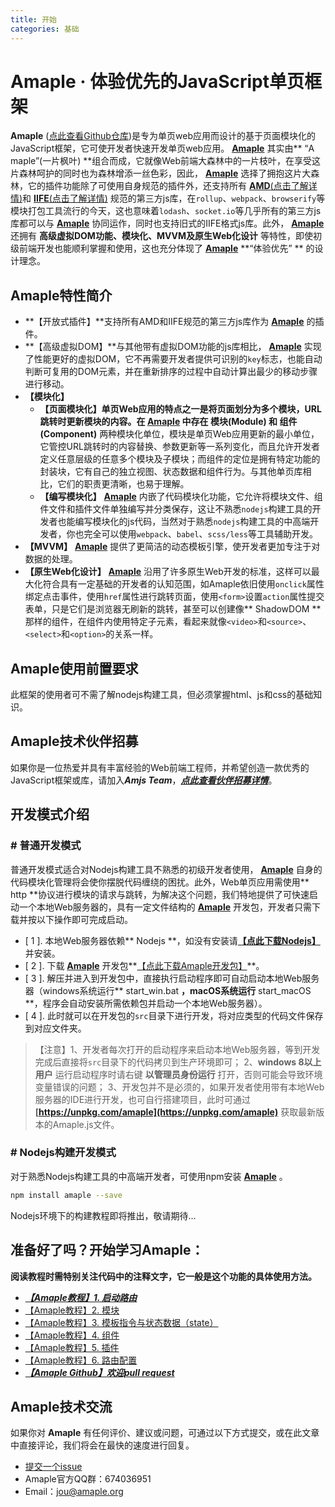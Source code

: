 ```yaml
---
title: 开始
categories: 基础
---
```

# **Amaple · 体验优先的JavaScript单页框架**
**Amaple** ([点此查看Github仓库](https://github.com/amjs-team/amaple))是专为单页web应用而设计的基于页面模块化的JavaScript框架，它可使开发者快速开发单页web应用。 [**Amaple**](https://github.com/amjs-team/amaple) 其实由** “A maple”(一片枫叶) **组合而成，它就像Web前端大森林中的一片枝叶，在享受这片森林呵护的同时也为森林增添一丝色彩，因此， [**Amaple**](https://github.com/amjs-team/amaple) 选择了拥抱这片大森林，它的插件功能除了可使用自身规范的插件外，还支持所有 [**AMD**(点击了解详情)](https://github.com/amdjs/amdjs-api/wiki/AMD-%28%E4%B8%AD%E6%96%87%E7%89%88%29)和 [**IIFE**(点击了解详情)](https://segmentfault.com/a/1190000003985390) 规范的第三方js库，在`rollup`、`webpack`、`browserify`等模块打包工具流行的今天，这也意味着`lodash`、`socket.io`等几乎所有的第三方js库都可以与 [**Amaple**](https://github.com/amjs-team/amaple) 协同运作，同时也支持旧式的IIFE格式js库。此外， [**Amaple**](https://github.com/amjs-team/amaple) 还拥有 **高级虚拟DOM功能、模块化、MVVM及原生Web化设计** 等特性，即使初级前端开发也能顺利掌握和使用，这也充分体现了 [**Amaple**](https://github.com/amjs-team/amaple) **“体验优先” ** 的设计理念。
## **Amaple特性简介**
- **【开放式插件】**支持所有AMD和IIFE规范的第三方js库作为 [**Amaple**](https://github.com/amjs-team/amaple) 的插件。
- **【高级虚拟DOM】**与其他带有虚拟DOM功能的js库相比， [**Amaple**](https://github.com/amjs-team/amaple) 实现了性能更好的虚拟DOM，它不再需要开发者提供可识别的`key`标志，也能自动判断可复用的DOM元素，并在重新排序的过程中自动计算出最少的移动步骤进行移动。
- **【模块化】**
    - **【页面模块化】**单页Web应用的特点之一是将页面划分为多个模块，URL跳转时更新模块的内容。在 [**Amaple**](https://github.com/amjs-team/amaple) 中存在 **模块(Module)** 和** 组件(Component)** 两种模块化单位，模块是单页Web应用更新的最小单位，它管控URL跳转时的内容替换、参数更新等一系列变化，而且允许开发者定义任意层级的任意多个模块及子模块；而组件的定位是拥有特定功能的封装块，它有自己的独立视图、状态数据和组件行为。与其他单页库相比，它们的职责更清晰，也易于理解。
    - **【编写模块化】** [**Amaple**](https://github.com/amjs-team/amaple) 内嵌了代码模块化功能，它允许将模块文件、组件文件和插件文件单独编写并分类保存，这让不熟悉`nodejs`构建工具的开发者也能编写模块化的js代码，当然对于熟悉`nodejs`构建工具的中高端开发者，你也完全可以使用`webpack`、`babel`、`scss/less`等工具辅助开发。
- **【MVVM】** [**Amaple**](https://github.com/amjs-team/amaple) 提供了更简洁的动态模板引擎，使开发者更加专注于对数据的处理。
- **【原生Web化设计】** [**Amaple**](https://github.com/amjs-team/amaple) 沿用了许多原生Web开发的标准，这样可以最大化符合具有一定基础的开发者的认知范围，如Amaple依旧使用`onclick`属性绑定点击事件，使用`href`属性进行跳转页面，使用`<form>`设置`action`属性提交表单，只是它们是浏览器无刷新的跳转，甚至可以创建像** ShadowDOM **那样的组件，在组件内使用特定子元素，看起来就像`<video>`和`<source>`、`<select>`和`<option>`的关系一样。
## **Amaple使用前置要求**
此框架的使用者可不需了解nodejs构建工具，但必须掌握html、js和css的基础知识。
## **Amaple技术伙伴招募**
如果你是一位热爱并具有丰富经验的Web前端工程师，并希望创造一款优秀的JavaScript框架或库，请加入***Amjs Team***，[***点此查看伙伴招募详情***](https://www.jianshu.com/p/fa7aa3a0a650)。
## **开发模式介绍**
### \# 普通开发模式
普通开发模式适合对Nodejs构建工具不熟悉的初级开发者使用， [**Amaple**](https://github.com/amjs-team/amaple) 自身的代码模块化管理将会使你摆脱代码缠绕的困扰。此外，Web单页应用需使用** http **协议进行模块的请求与跳转，为解决这个问题，我们特地提供了可快速启动一个本地Web服务器的，具有一定文件结构的 [**Amaple**](https://github.com/amjs-team/amaple) 开发包，开发者只需下载并按以下操作即可完成启动。

- [ 1 ]. 本地Web服务器依赖** Nodejs **，如没有安装请[**【点此下载Nodejs】**](http://nodejs.cn/download/)并安装。
- [ 2 ]. 下载 [**Amaple**](https://github.com/amjs-team/amaple) 开发包**[【点此下载Amaple开发包】](https://github.com/amjs-team/amaple-dev-pkg/archive/1.4.2.zip)**。
- [ 3 ]. 解压并进入到开发包中，直接执行启动程序即可自动启动本地Web服务器（windows系统运行** start_win.bat **，macOS系统运行** start_macOS **，程序会自动安装所需依赖包并启动一个本地Web服务器）。
- [ 4 ]. 此时就可以在开发包的`src`目录下进行开发，将对应类型的代码文件保存到对应文件夹。
> 【注意】1、开发者每次打开的启动程序来启动本地Web服务器，等到开发完成后直接将`src`目录下的代码拷贝到生产环境即可；
2、**windows 8以上用户** 运行启动程序时请右键 **以管理员身份运行** 打开，否则可能会导致环境变量错误的问题；
3、开发包并不是必须的，如果开发者使用带有本地Web服务器的IDE进行开发，也可自行搭建项目，此时可通过 **[https://unpkg.com/amaple](https://unpkg.com/amaple)** 获取最新版本的Amaple.js文件。

### \# Nodejs构建开发模式
对于熟悉Nodejs构建工具的中高端开发者，可使用npm安装 [**Amaple**](https://github.com/amjs-team/amaple) 。
```bash
npm install amaple --save
```
Nodejs环境下的构建教程即将推出，敬请期待...
## **准备好了吗？开始学习Amaple：**
**阅读教程时需特别关注代码中的注释文字，它一般是这个功能的具体使用方法。**
- [***【Amaple教程】1. 启动路由***](https://segmentfault.com/a/1190000012966350)
- [【Amaple教程】2. 模块](https://segmentfault.com/a/1190000012966430)
- [【Amaple教程】3. 模板指令与状态数据（state）](https://segmentfault.com/a/1190000012966497)
- [【Amaple教程】4. 组件](https://segmentfault.com/a/1190000012966552)
- [【Amaple教程】5. 插件](https://segmentfault.com/a/1190000012966591)
- [【Amaple教程】6. 路由配置](https://segmentfault.com/a/1190000012966646)
- [***【Amaple Github】欢迎pull request***](https://github.com/amjs-team/amaple)

## **Amaple技术交流**
如果你对 **Amaple** 有任何评价、建议或问题，可通过以下方式提交，或在此文章中直接评论，我们将会在最快的速度进行回复。
- [提交一个issue](https://github.com/amjs-team/amaple/issues)
- Amaple官方QQ群：674036951
- Email：[jou@amaple.org](mailto://jou@amaple.org)